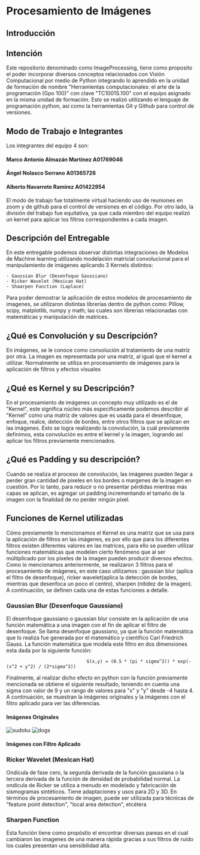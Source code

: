 # Procesamiento de Imágenes
## Introducción
## Intención
Este repositorio denominado como ImageProcessing, tiene como proposito el poder incorporar diversos conceptos relacionados con Visión Computacional por medio de Python integrando lo aprendido en la unidad de formación de nombre "Herramientas computacionales: el arte de la programación (Gpo 100)" con clave "TC1001S.100" con el equipo asignado en la misma unidad de formación.
Esto se realizó utilizando el lenguaje de programación python, así como la herramientas Git y Github para control de versiones.
## Modo de Trabajo e Integrantes
Los integrantes del equipo 4 son:
#### Marco Antonio Almazán Martínez A01769046
#### Ángel Nolasco Serrano A01365726
#### Alberto Navarrete Ramírez A01422954

El modo de trabajo fue totalmente virtual haciendo uso de reuniones en zoom y de github para el control de versiones en el código. Por otro lado, la división del trabajo fue equitativa, ya que cada miembro del equipo realizó un kernel para aplicar los filtros correspondientes a cada imagen.
## Descripción del Entregable
En este entregable podemos observar distintas integraciones de Modelos de Machine learning utilizando modelación matricial convolucional para el manipulamiento de imágenes aplicando 3 Kernels distintos:

    - Gaussian Blur (Desenfoque Gaussiano)
    - Ricker Wavelet (Mexican Hat)
    - Shaarpen Function (Laplace)

Para poder demostrar la aplicación de estos modelos de procesamiento de imagenes, se utilizaron distintas librerias dentro de python como: Pillow, scipy, matplotlib, numpy y math; las cuales son librerias relacionadas con matemáticas y manipulación de matrices.
## ¿Qué es Convolución y su Descripción?
En imágenes, se le conoce como convolución al tratamiento de una matríz por otra. La imagen es representada por una matríz, al igual que
el kernel a utilizar. Normalmente se utiliza en procesamiento de imágenes para la aplicación de filtros y efectos visuales 
## ¿Qué es Kernel y su Descripción?
En el procesamiento de imágenes un concepto muy utilizado es el de "Kernel", este significa núcleo más especificamente podemos describir al "Kernel" como una matriz de valores que es usada para el desenfoque, enfoque, realce, detección de bordes, entre otros filtros que se aplican en las imágenes. Esto se logra realizando la convolución, la cuál previamente definimos, esta convolución es entre el kernel y la imagen, logrando así aplicar los filtros previamente mencionados.
## ¿Qué es Padding y su descripción?
Cuando se realiza el proceso de convolución, las imágenes pueden llegar a perder gran cantidad de pixeles en los bordes o margenes de la imagen en cuestión. Por lo tanto, para reducir o no presentar pérdidas mientras más capas se aplican, es agregar un padding incrementando el tamaño de la imagen con la finalidad de no perder ningún píxel.
## Funciones de Kernel utilizadas
Cómo previamente lo mencionamos el Kernel es una matriz que se usa para la aplicación de filtros en las imágenes, es por ello que para los diferentes filtros existen diferentes valores en las matrices, para ello se pueden utilizar funciones matemáticas que modelen cierto fenómeno que al ser múltiplicado por los píxeles de la imagen pueden producir diversos efectos. Como lo mencionamos anteriormente, se realizaron 3 filtros para el procesamiento de imágenes, en este caso utilizamos : gaussian blur (aplica el filtro de desenfoque), ricker wavelet(aplica la detección de bordes, mientras que desenfoca un poco el centro), sharpen (nitidez de la imagen). A continuación, se definen cada una de estas funciones a detalle.
### Gaussian Blur (Desenfoque Gaussiano)
El desenfoque gaussiano o gaussian blur consiste en la aplicación de una función matemática a una imagen con el fin de aplicar el filtro de desenfoque. Se llama desenfoque gaussiano, ya que la función matemática que lo realiza fue generada por el matemático y científico Carl Friedrich Gauss. La función matemática que modela este filtro en dos dimensiones esta dada por la siguiente función: 

                                  G(x,y) = (0.5 * (pi * sigma^2)) * exp(-(x^2 + y^2) / (2*sigma^2))

Finalmente, al realizar dicho efecto en python con la función previamente mencionada se obtiene el siguiente resultado, teniendo en cuenta una sigma con valor de 9 y un rango de valores para "x" y "y" desde -4 hasta 4. A continuación, se muestran la imágenes originales y la imágenes con el filtro aplicado para ver las diferencias.

#### Imágenes Originales
![sudoku](https://user-images.githubusercontent.com/57366623/160148671-61c91105-3d51-4586-8344-f7ba226baaed.jpg) 
![dogs](https://user-images.githubusercontent.com/57366623/160148765-ab0e3b9c-792a-44a2-a149-b27be12cdd17.png)

#### Imágenes con Filtro Aplicado

### Ricker Wavelet (Mexican Hat)
Ondícula de fase cero, la segunda derivada de la función gaussiana o la tercera derivada de la función de densidad de probabilidad normal. La ondícula de Ricker se utiliza a menudo en modelado y fabricación de sismogramas sintéticos. Tiene adaptaciones y usos para 2D y 3D. En términos de procesamiento de imagen, puede ser utilizada para técnicas de "feature point detection", "local area detection", etcétera
### Sharpen Function 
Esta función tiene como propóstio el encontrar diversas pareas en el cual cambiaron las imagenes de una manera rápida gracias a sus filtros de ruido los cuales presentan una sensibilidad alta.
